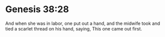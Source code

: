 # Genesis 38:28

And when she was in labor, one put out a hand, and the midwife took and tied a scarlet thread on his hand, saying, This one came out first.
